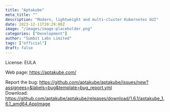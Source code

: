 ```yaml
---
title: "Aptakube"
meta_title: ""
description: "Modern, lightweight and multi-cluster Kubernetes GUI"
date: 2023-12-11T20:29:00Z
image: "/images/image-placeholder.png"
categories: ["Development"]
author: "Sumbit Labs Limited"
tags: ["official"]
draft: false
---
```


License: EULA

Web page: https://aptakube.com/

Report the bug: https://github.com/aptakube/aptakube/issues/new?assignees=&labels=bug&template=bug_report.yml  
Download: https://github.com/aptakube/aptakube/releases/download/1.6.1/aptakube_1.6.1_amd64.AppImage

